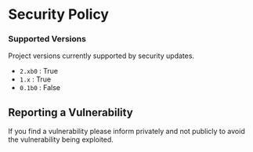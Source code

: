 <h1>Security Policy</h1>

### Supported Versions

Project versions currently supported by security updates.


- `2.xb0`  : True
- `1.x`    : True
- `0.1b0`  : False

## Reporting a Vulnerability

If you find a vulnerability please inform privately and not publicly to avoid the vulnerability being exploited.
